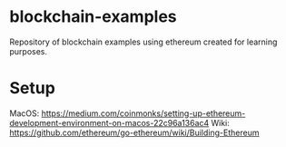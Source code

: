 # blockchain-examples

Repository of blockchain examples using ethereum created for learning purposes.

# Setup
MacOS: https://medium.com/coinmonks/setting-up-ethereum-development-environment-on-macos-22c96a136ac4
Wiki: https://github.com/ethereum/go-ethereum/wiki/Building-Ethereum
